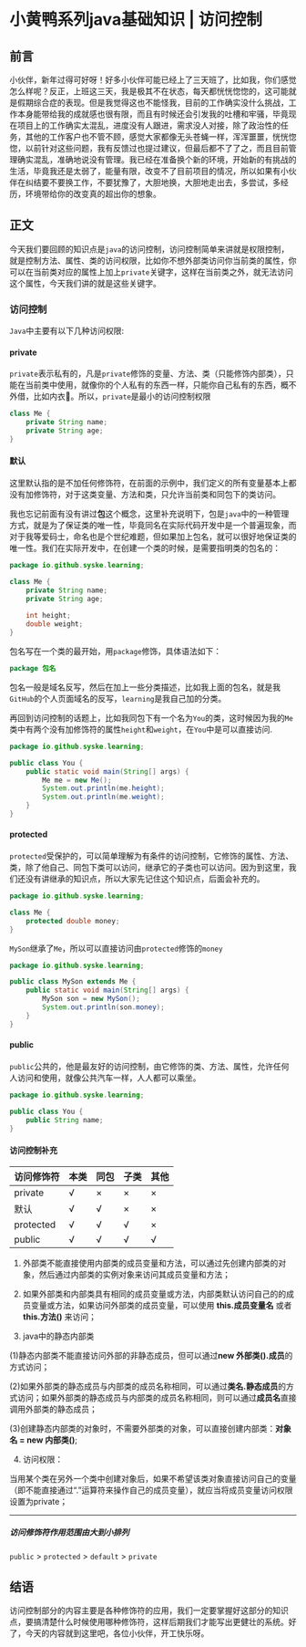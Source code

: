 # 小黄鸭系列java基础知识 | 访问控制

## 前言

小伙伴，新年过得可好呀！好多小伙伴可能已经上了三天班了，比如我，你们感觉怎么样呢？反正，上班这三天，我是极其不在状态，每天都恍恍惚惚的，这可能就是假期综合症的表现。但是我觉得这也不能怪我，目前的工作确实没什么挑战，工作本身能带给我的成就感也很有限，而且有时候还会引发我的吐槽和牢骚，毕竟现在项目上的工作确实太混乱，进度没有人跟进，需求没人对接，除了政治性的任务，其他的工作客户也不管不顾，感觉大家都像无头苍蝇一样，浑浑噩噩，恍恍惚惚，以前针对这些问题，我有反馈过也提过建议，但最后都不了了之，而且目前管理确实混乱，准确地说没有管理。我已经在准备换个新的环境，开始新的有挑战的生活，毕竟我还是太弱了，能量有限，改变不了目前项目的情况，所以如果有小伙伴在纠结要不要换工作，不要犹豫了，大胆地换，大胆地走出去，多尝试，多经历，环境带给你的改变真的超出你的想象。



## 正文

今天我们要回顾的知识点是`java`的访问控制，访问控制简单来讲就是权限控制，就是控制方法、属性、类的访问权限，比如你不想外部类访问你当前类的属性，你可以在当前类对应的属性上加上`private`关键字，这样在当前类之外，就无法访问这个属性，今天我们讲的就是这些关键字。

### 访问控制

`Java`中主要有以下几种访问权限:

#### private

`private`表示私有的，凡是`private`修饰的变量、方法、类（只能修饰内部类），只能在当前类中使用，就像你的个人私有的东西一样，只能你自己私有的东西，概不外借，比如内衣🤭。所以，`private`是最小的访问控制权限

```java
class Me {
    private String name;
    private String age;
}
```

#### 默认

这里默认指的是不加任何修饰符，在前面的示例中，我们定义的所有变量基本上都没有加修饰符，对于这类变量、方法和类，只允许当前类和同包下的类访问。

我也忘记前面有没有讲过**包**这个概念，这里补充说明下，包是`java`中的一种管理方式，就是为了保证类的唯一性，毕竟同名在实际代码开发中是一个普遍现象，而对于我等爱码士，命名也是个世纪难题，但如果加上包名，就可以很好地保证类的唯一性。我们在实际开发中，在创建一个类的时候，是需要指明类的包名的：

```java
package io.github.syske.learning;

class Me {
    private String name;
    private String age;
    
    int height;
    double weight;
}
```

包名写在一个类的最开始，用`package`修饰，具体语法如下：

```java
package 包名
```

包名一般是域名反写，然后在加上一些分类描述，比如我上面的包名，就是我`GitHub`的个人页面域名的反写，`learning`是我自己加的分类。

再回到访问控制的话题上，比如我同包下有一个名为`You`的类，这时候因为我的`Me`类中有两个没有加修饰符的属性`height`和`weight`，在`You`中是可以直接访问.

```java
package io.github.syske.learning;

public class You {
    public static void main(String[] args) {
        Me me = new Me();
        System.out.println(me.height);
        System.out.println(me.weight);
    }
}
```

#### protected

`protected`受保护的，可以简单理解为有条件的访问控制，它修饰的属性、方法、类，除了他自己、同包下类可以访问，继承它的子类也可以访问。因为到这里，我们还没有讲继承的知识点，所以大家先记住这个知识点，后面会补充的。

```java
package io.github.syske.learning;

class Me {
    protected double money;
}
```

`MySon`继承了`Me`，所以可以直接访问由`protected`修饰的`money`

```java
package io.github.syske.learning;

public class MySon extends Me {
    public static void main(String[] args) {
        MySon son = new MySon();
        System.out.println(son.money);
    }
}
```

#### public

`public`公共的，他是最友好的访问控制，由它修饰的类、方法、属性，允许任何人访问和使用，就像公共汽车一样，人人都可以乘坐。

```java
package io.github.syske.learning;

public class You {
    public String name;
}
```

#### 访问控制补充

| 访问修饰符 | 本类 | 同包 | 子类 | 其他 |
| ---------- | ---- | ---- | ---- | ---- |
| private    | √    | ×    | ×    | ×    |
| 默认       | √    | √    | ×    | ×    |
| protected  | √    | √    | √    | ×    |
| public     | √    | √    | √    | √    |

1. 外部类不能直接使用内部类的成员变量和方法，可以通过先创建内部类的对象，然后通过内部类的实例对象来访问其成员变量和方法；

2. 如果外部类和内部类具有相同的成员变量或方法，内部类默认访问自己的的成员变量或方法，如果访问外部类的成员变量，可以使用 **this.成员变量名** 或者 **this.方法()** 来访问；

3. java中的静态内部类

(1)静态内部类不能直接访问外部的非静态成员，但可以通过**new 外部类().成员**的方式访问；

(2)如果外部类的静态成员与内部类的成员名称相同，可以通过**类名.静态成员**的方式访问；如果外部类的静态成员与内部类的成员名称相同，则可以通过**成员名**直接调用外部类的静态成员；

(3)创建静态内部类的对象时，不需要外部类的对象，可以直接创建内部类：**对象名 = new 内部类()**;

4. 访问权限：

当用某个类在另外一个类中创建对象后，如果不希望该类对象直接访问自己的变量（即不能直接通过“.”运算符来操作自己的成员变量），就应当将成员变量访问权限设置为private；

---

##### 访问修饰符作用范围由大到小排列

`public` > `protected` > `default` > `private`



## 结语

访问控制部分的内容主要是各种修饰符的应用，我们一定要掌握好这部分的知识点，要搞清楚什么时候使用哪种修饰符，这样后期我们才能写出更健壮的系统。好了，今天的内容就到这里吧，各位小伙伴，开工快乐呀。